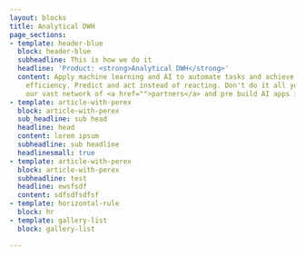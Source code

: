 ```yaml
---
layout: blocks
title: Analytical DWH
page_sections:
- template: header-blue
  block: header-blue
  subheadline: This is how we do it
  headline: 'Product: <strong>Analytical DWH</strong>'
  content: Apply machine learning and AI to automate tasks and achieve better operational
    efficiency. Predict and act instead of reacting. Don't do it all yourselve. Use
    our vast network of <a href="">partners</a> and pre build AI apps in our <a href="">marketplace</a>.
- template: article-with-perex
  block: article-with-perex
  sub_headline: sub head
  headline: head
  content: lorem ipsum
  subheadline: sub headline
  headlinesmall: true
- template: article-with-perex
  block: article-with-perex
  subheadline: test
  headline: ewsfsdf
  content: sdfsdfsdfsf
- template: horizontal-rule
  block: hr
- template: gallery-list
  block: gallery-list

---
```

